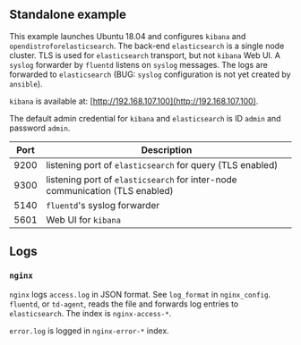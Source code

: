 ## Standalone example

This example launches Ubuntu 18.04 and configures `kibana` and
`opendistroforelasticsearch`. The back-end `elasticsearch` is a single node
cluster. TLS is used for `elasticsearch` transport, but not `kibana` Web UI. A
`syslog` forwarder by `fluentd` listens on `syslog` messages. The logs are
forwarded to `elasticsearch` (BUG: `syslog` configuration is not yet created
by `ansible`).

`kibana` is available at:
[http://192.168.107.100](http://192.168.107.100).

The default admin credential for `kibana` and `elasticsearch` is ID `admin`
and password `admin`.

| Port | Description |
|------|-------------|
| 9200 | listening port of `elasticsearch` for query (TLS enabled) |
| 9300 | listening port of `elasticsearch` for inter-node communication (TLS enabled) |
| 5140 | `fluentd`'s syslog forwarder |
| 5601 | Web UI for `kibana` |

## Logs

### `nginx`

`nginx` logs `access.log` in JSON format. See `log_format` in `nginx_config`.
`fluentd`, or `td-agent`, reads the file and forwards log entries to
`elasticsearch`. The index is `nginx-access-*`.

`error.log` is logged in `nginx-error-*` index.

